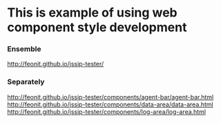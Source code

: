 # This is example of using web component style development

### Ensemble
http://feonit.github.io/jssip-tester/

### Separately
http://feonit.github.io/jssip-tester/components/agent-bar/agent-bar.html
http://feonit.github.io/jssip-tester/components/data-area/data-area.html
http://feonit.github.io/jssip-tester/components/log-area/log-area.html